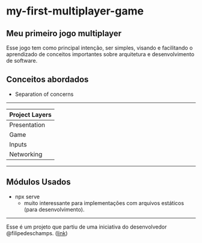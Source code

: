 # my-first-multiplayer-game

## Meu primeiro jogo multiplayer

Esse jogo tem como principal intenção, ser simples, visando e facilitando o aprendizado de conceitos importantes sobre arquitetura e desenvolvimento de software.

## Conceitos abordados

- Separation of concerns

---

| Project Layers |
| -------------- |
| Presentation   |
| Game           |
| Inputs         |
| Networking     |

---

## Módulos Usados

- npx serve
  - muito interessante para implementações com arquivos estáticos (para desenvolvimento).

---

Esse é um projeto que partiu de uma iniciativa do desenvolvedor @filipedeschamps.
([link](https://www.youtube.com/watch?v=P5kfA6ncOs8))
